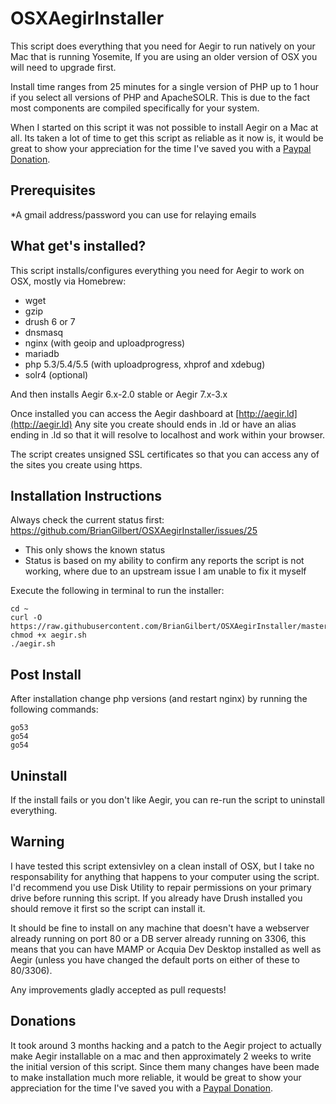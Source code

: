 OSXAegirInstaller
=================

This script does everything that you need for Aegir to run natively on your Mac that is running Yosemite, If you are using an older version of OSX you will need to upgrade first.

Install time ranges from 25 minutes for a single version of PHP up to 1 hour if you select all versions of PHP and ApacheSOLR. This is due to the fact most components are compiled specifically for your system.

When I started on this script it was not possible to install Aegir on a Mac at all. Its taken a lot of time to get this script as reliable as it now is, it would be great to show your appreciation for the time I've saved you with a [Paypal Donation](https://www.paypal.com/webscr?cmd=_donations&business=brian@briangilbert.net&item_name=OSXAegir%20Donation&currency_code=USD).

Prerequisites
-----------------
*A gmail address/password you can use for relaying emails

What get's installed?
---------------------------
This script installs/configures everything you need for Aegir to work on OSX, mostly via Homebrew:
* wget
* gzip
* drush 6 or 7
* dnsmasq
* nginx (with geoip and uploadprogress)
* mariadb
* php 5.3/5.4/5.5 (with uploadprogress, xhprof and xdebug)
* solr4 (optional)

And then installs Aegir 6.x-2.0 stable or Aegir 7.x-3.x

Once installed you can access the Aegir dashboard at [http://aegir.ld](http://aegir.ld)
Any site you create should ends in .ld or have an alias ending in .ld so that it will resolve to localhost and work within your browser.

The script creates unsigned SSL certificates so that you can access any of the sites you create using https.

Installation Instructions
------------------------------
Always check the current status first: https://github.com/BrianGilbert/OSXAegirInstaller/issues/25

* This only shows the known status
* Status is based on my ability to confirm any reports the script is not working, where due to an upstream issue I am unable to fix it myself

Execute the following in terminal to run the installer:

    cd ~
    curl -O https://raw.githubusercontent.com/BrianGilbert/OSXAegirInstaller/master/aegir.sh
    chmod +x aegir.sh
    ./aegir.sh

Post Install
---------------
After installation change php versions (and restart nginx) by running the following commands:

    go53
    go54
    go54

Uninstall
-----------
If the install fails or you don't like Aegir, you can re-run the script to uninstall everything.

Warning
-----------
I have tested this script extensivley on a clean install of OSX, but I take no responsability for anything that happens to your computer using the script.
I'd recommend you use Disk Utility to repair permissions on your primary drive before running this script. If you already have Drush installed you should remove it first so the script can install it.

It should be fine to install on any machine that doesn't have a webserver already running on port 80 or a DB server already running on 3306, this means that you can have MAMP or Acquia Dev Desktop installed as well as Aegir (unless you have changed the default ports on either of these to 80/3306).

Any improvements gladly accepted as pull requests!

Donations
-------------
It took around 3 months hacking and a patch to the Aegir project to actually make Aegir installable on a mac and then approximately 2 weeks to write the initial version of this script. Since them many changes have been made to make installation much more reliable, it would be great to show your appreciation for the time I've saved you with a [Paypal Donation](https://www.paypal.com/webscr?cmd=_donations&business=brian@briangilbert.net&item_name=OSXAegir%20Donation&currency_code=USD).

